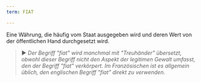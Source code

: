 ```yaml
---
term: FIAT

---
```

Eine Währung, die häufig vom Staat ausgegeben wird und deren Wert von der öffentlichen Hand durchgesetzt wird.

> ► *Der Begriff "fiat" wird manchmal mit "Treuhänder" übersetzt, obwohl dieser Begriff nicht den Aspekt der legitimen Gewalt umfasst, den der Begriff "fiat" verkörpert. Im Französischen ist es allgemein üblich, den englischen Begriff "fiat" direkt zu verwenden.*
